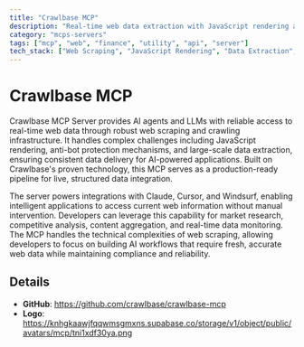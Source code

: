 ```yaml
---
title: "Crawlbase MCP"
description: "Real-time web data extraction with JavaScript rendering and anti-bot protection for AI workflows and applications."
category: "mcps-servers"
tags: ["mcp", "web", "finance", "utility", "api", "server"]
tech_stack: ["Web Scraping", "JavaScript Rendering", "Data Extraction", "Real-time Data", "AI Workflows"]
---
```


# Crawlbase MCP

Crawlbase MCP Server provides AI agents and LLMs with reliable access to real-time web data through robust web scraping and crawling infrastructure. It handles complex challenges including JavaScript rendering, anti-bot protection mechanisms, and large-scale data extraction, ensuring consistent data delivery for AI-powered applications. Built on Crawlbase's proven technology, this MCP serves as a production-ready pipeline for live, structured data integration.

The server powers integrations with Claude, Cursor, and Windsurf, enabling intelligent applications to access current web information without manual intervention. Developers can leverage this capability for market research, competitive analysis, content aggregation, and real-time data monitoring. The MCP handles the technical complexities of web scraping, allowing developers to focus on building AI workflows that require fresh, accurate web data while maintaining compliance and reliability.

## Details

- **GitHub**: https://github.com/crawlbase/crawlbase-mcp
- **Logo**: https://knhgkaawjfqqwmsgmxns.supabase.co/storage/v1/object/public/avatars/mcp/tni1xdf30ya.png
